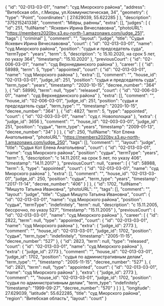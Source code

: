 {
    "id": "02-013-03-01",
    "name": "суд Миорского района",
    "address": "Витебская обл., г.Миоры, ул.Коммунистическая, 34",
    "geometry": {
        "type": "Point",
        "coordinates": [
            27.629039,
            55.622285
        ]
    },
    "description": "375215241338",
    "comment": "Міёры, раённы",
    "extra": [],
    "judges": [
        {
            "id": 251,
            "fullName": "Яскевич Ирина Вячеславовна",
            "photoURL": "https://members2020by.s3.eu-north-1.amazonaws.com/judge_251",
            "tags": [
                "criminal"
            ],
            "comment": "",
            "layout": "judge",
            "title": "Судья Яскевич Ирина Вячеславовна",
            "court": {
                "id": "02-013-03-01",
                "name": "суд Миорского района",
                "position": "судья и председатель суда",
                "termType": "years",
                "term": 5,
                "description": "c 15.10.2020, на срок 5 лет, по указу 364",
                "timestamp": "15.10.2020"
            },
            "previousCourt": {
                "id": "02-006-03-01",
                "name": "суд Верхнедвинского района"
            },
            "career": [
                {
                    "id": 58989,
                    "term": 5,
                    "type": "appointed",
                    "court": {
                        "id": "02-013-03-01",
                        "name": "суд Миорского района"
                    },
                    "extra": [],
                    "comment": "",
                    "house_id": "02-013-03-01",
                    "judge_id": 251,
                    "position": "судья и председатель суда",
                    "term_type": "years",
                    "timestamp": "2020-10-15",
                    "decree_number": "364"
                },
                {
                    "id": 58990,
                    "term": null,
                    "type": "released",
                    "court": {
                        "id": "02-006-03-01",
                        "name": "суд Верхнедвинского района"
                    },
                    "extra": [],
                    "comment": "",
                    "house_id": "02-006-03-01",
                    "judge_id": 251,
                    "position": "судья и председатель суда",
                    "term_type": "",
                    "timestamp": "2020-10-15",
                    "decree_number": "364"
                },
                {
                    "id": 4827,
                    "term": 5,
                    "type": "appointed",
                    "court": {
                        "id": "02-003-03-01",
                        "name": "суд г. Новополоцка"
                    },
                    "extra": {
                        "judge_id": 3656
                    },
                    "comment": "",
                    "house_id": "02-003-03-01",
                    "judge_id": 251,
                    "position": "судья",
                    "term_type": "years",
                    "timestamp": "2009-01-13",
                    "decree_number": "34"
                }
            ]
        },
        {
            "id": 250,
            "fullName": "Кот Елена Анатольевна",
            "photoURL": "https://members2020by.s3.eu-north-1.amazonaws.com/judge_250",
            "tags": [],
            "comment": "",
            "layout": "judge",
            "title": "Судья Кот Елена Анатольевна",
            "court": {
                "id": "02-013-03-01",
                "name": "суд Миорского района",
                "position": "судья",
                "termType": "years",
                "term": 5,
                "description": "c 14.11.2017, на срок 5 лет, по указу 406",
                "timestamp": "14.11.2017"
            },
            "previousCourt": null,
            "career": [
                {
                    "id": 58988,
                    "term": 5,
                    "type": "appointed",
                    "court": {
                        "id": "02-013-03-01",
                        "name": "суд Миорского района"
                    },
                    "extra": [],
                    "comment": "",
                    "house_id": "02-013-03-01",
                    "judge_id": 250,
                    "position": "судья",
                    "term_type": "years",
                    "timestamp": "2017-11-14",
                    "decree_number": "406"
                }
            ]
        },
        {
            "id": 1702,
            "fullName": "Мишуто Татьяна Ивановна",
            "photoURL": "",
            "tags": [],
            "comment": "",
            "layout": "judge",
            "title": "Судья Мишуто Татьяна Ивановна",
            "court": {
                "id": "02-013-03-01",
                "name": "суд Миорского района",
                "position": "судья",
                "termType": "indefinitely",
                "term": null,
                "description": "c 15.11.2005, бессрочно, по указу 527",
                "timestamp": "15.11.2005"
            },
            "previousCourt": {
                "id": "02-013-03-01",
                "name": "суд Миорского района"
            },
            "career": [
                {
                    "id": 2822,
                    "term": null,
                    "type": "appointed",
                    "court": {
                        "id": "02-013-03-01",
                        "name": "суд Миорского района"
                    },
                    "extra": {
                        "judge_id": 2773
                    },
                    "comment": "",
                    "house_id": "02-013-03-01",
                    "judge_id": 1702,
                    "position": "судья",
                    "term_type": "indefinitely",
                    "timestamp": "2005-11-15",
                    "decree_number": "527"
                },
                {
                    "id": 2823,
                    "term": null,
                    "type": "released",
                    "court": {
                        "id": "02-013-03-01",
                        "name": "суд Миорского района"
                    },
                    "extra": {
                        "judge_id": 2773
                    },
                    "comment": "",
                    "house_id": "02-013-03-01",
                    "judge_id": 1702,
                    "position": "судья по административным делам",
                    "term_type": "",
                    "timestamp": "2005-11-15",
                    "decree_number": "527"
                },
                {
                    "id": 2821,
                    "term": null,
                    "type": "appointed",
                    "court": {
                        "id": "02-013-03-01",
                        "name": "суд Миорского района"
                    },
                    "extra": {
                        "judge_id": 2773
                    },
                    "comment": "",
                    "house_id": "02-013-03-01",
                    "judge_id": 1702,
                    "position": "судья по административным делам",
                    "term_type": "indefinitely",
                    "timestamp": "1999-09-27",
                    "decree_number": "570"
                }
            ]
        }
    ],
    "longitude": 27.629039,
    "latitude": 55.622285,
    "title": "суд Миорского района",
    "region": "Витебская область",
    "layout": "court"
}